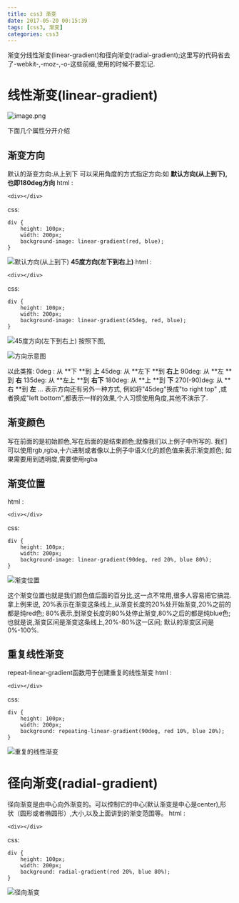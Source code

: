 ```yaml
---
title: css3 渐变
date: 2017-05-20 00:15:39
tags: [css3, 渐变]
categories: css3
---
```

渐变分线性渐变(linear-gradient)和径向渐变(radial-gradient);这里写的代码省去了-webkit-,-moz-,-o-这些前缀,使用的时候不要忘记.
# 线性渐变(linear-gradient)

![image.png](http://upload-images.jianshu.io/upload_images/1969397-261a8f109bb7efa1.png?imageMogr2/auto-orient/strip%7CimageView2/2/w/1240)

下面几个属性分开介绍
<!-- more -->
## 渐变方向
默认的渐变方向:从上到下
可以采用角度的方式指定方向:如
**默认方向(从上到下),也即180deg方向**
 html :
```
<div></div>
```
css:
```
div {
    height: 100px;
    width: 200px;
    background-image: linear-gradient(red, blue);
}
```

![默认方向(从上到下)](http://upload-images.jianshu.io/upload_images/1969397-73c3da4e7ddfa049.png?imageMogr2/auto-orient/strip%7CimageView2/2/w/1240)
**45度方向(左下到右上)**
 html :
```
<div></div>
```
css:
```
div {
    height: 100px;
    width: 200px;
    background-image: linear-gradient(45deg, red, blue);
}
```

![45度方向(左下到右上)](http://upload-images.jianshu.io/upload_images/1969397-d52517df2c508649.png?imageMogr2/auto-orient/strip%7CimageView2/2/w/1240)
按照下图,

![方向示意图](http://upload-images.jianshu.io/upload_images/1969397-57878af27f9dd12c.png?imageMogr2/auto-orient/strip%7CimageView2/2/w/1240)

以此类推:
0deg : 从 **下 **到 **上**
45deg: 从 **左下 **到 **右上**
90deg: 从 **左 **到 **右**
135deg: 从 **左上 **到 **右下**
180deg: 从 **上 **到 **下**
270(-90)deg: 从 **右 **到 **左**
...
表示方向还有另外一种方式,
例如将"45deg"换成"to right top" ,或者换成"left bottom",都表示一样的效果,个人习惯使用角度,其他不演示了.
## 渐变颜色
写在前面的是初始颜色,写在后面的是结束颜色;就像我们以上例子中所写的.
我们可以使用rgb,rgba,十六进制或者像以上例子中语义化的颜色值来表示渐变颜色;
如果需要用到透明度,需要使用rgba
## 渐变位置
 html :
```
<div></div>
```
css:
```
div {
    height: 100px;
    width: 200px;
    background-image: linear-gradient(90deg, red 20%, blue 80%);
}
```
![渐变位置](http://upload-images.jianshu.io/upload_images/1969397-886bb1ca488b108b.png?imageMogr2/auto-orient/strip%7CimageView2/2/w/1240)

这个渐变位置也就是我们颜色值后面的百分比,这一点不常用,很多人容易把它搞混.
拿上例来说,
20%表示在渐变这条线上,从渐变长度的20%处开始渐变,20%之前的都是纯red色;
80%表示,到渐变长度的80%处停止渐变,80%之后的都是纯blue色;
也就是说,渐变区间是渐变这条线上,20%-80%这一区间;
默认的渐变区间是0%-100%.
## 重复线性渐变
repeat-linear-gradient函数用于创建重复的线性渐变
 html :
```
<div></div>
```
css:
```
div {
    height: 100px;
    width: 200px;
    background: repeating-linear-gradient(90deg, red 10%, blue 20%);
}
```

![重复的线性渐变](http://upload-images.jianshu.io/upload_images/1969397-8b2b37aa59ca9468.png?imageMogr2/auto-orient/strip%7CimageView2/2/w/1240)
# 径向渐变(radial-gradient)
径向渐变是由中心向外渐变的。可以控制它的中心(默认渐变是中心是center),形状（圆形或者椭圆形）,大小,以及上面讲到的渐变范围等。
 html :
```
<div></div>
```
css:
```
div {
    height: 100px;
    width: 200px;
    background: radial-gradient(red 20%, blue 80%);
}
```

![径向渐变](http://upload-images.jianshu.io/upload_images/1969397-b838ce4cd1170557.png?imageMogr2/auto-orient/strip%7CimageView2/2/w/1240)
